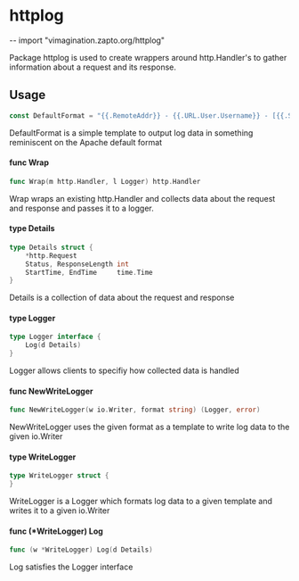 # httplog
--
    import "vimagination.zapto.org/httplog"

Package httplog is used to create wrappers around http.Handler's to gather
information about a request and its response.

## Usage

```go
const DefaultFormat = "{{.RemoteAddr}} - {{.URL.User.Username}} - [{{.StartTime.Format \"02/01/2006:15:04:05 +0700\"}}] \"{{.Method}} {{.URL.RequestURI}} {{.Proto}}\" {{.Status}} {{.RequestLength}} {{.StartTime.Sub .EndTime}}"
```
DefaultFormat is a simple template to output log data in something reminiscent
on the Apache default format

#### func  Wrap

```go
func Wrap(m http.Handler, l Logger) http.Handler
```
Wrap wraps an existing http.Handler and collects data about the request and
response and passes it to a logger.

#### type Details

```go
type Details struct {
	*http.Request
	Status, ResponseLength int
	StartTime, EndTime     time.Time
}
```

Details is a collection of data about the request and response

#### type Logger

```go
type Logger interface {
	Log(d Details)
}
```

Logger allows clients to specifiy how collected data is handled

#### func  NewWriteLogger

```go
func NewWriteLogger(w io.Writer, format string) (Logger, error)
```
NewWriteLogger uses the given format as a template to write log data to the
given io.Writer

#### type WriteLogger

```go
type WriteLogger struct {
}
```

WriteLogger is a Logger which formats log data to a given template and writes it
to a given io.Writer

#### func (*WriteLogger) Log

```go
func (w *WriteLogger) Log(d Details)
```
Log satisfies the Logger interface
